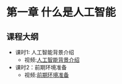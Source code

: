 # 第一章 什么是人工智能
## 课程大纲
- 课时1: 人工智能背景介绍
    - 视频:[人工智能背景介绍](https://edu.hellobi.com/course/268/play/lesson/4929)
- 课时2：前期环境准备
    - 视频:[前期环境准备](https://edu.hellobi.com/course/268/play/lesson/4930)
